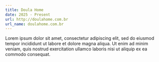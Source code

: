 ```yaml
---
title: Doula Home
date: 2025 - Present
url: http://doulahome.com.br
url_name: doulahome.com.br
---
```


Lorem ipsum dolor sit amet, consectetur adipiscing elit, sed do eiusmod tempor incididunt ut labore et dolore magna aliqua. Ut enim ad minim veniam, quis nostrud exercitation ullamco laboris nisi ut aliquip ex ea commodo consequat.
